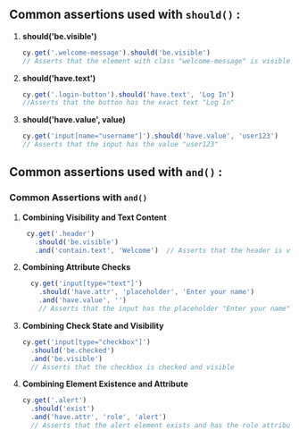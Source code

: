 ## **Common assertions used with `should()`** :

 1. **should('be.visible')** 

	```javascript
	cy.get('.welcome-message').should('be.visible') 
    // Asserts that the element with class "welcome-message" is visible
	```
    
 2. **should('have.text')**  
	```javascript
	cy.get('.login-button').should('have.text', 'Log In')   
	//Asserts that the button has the exact text "Log In"
	```
3. **should('have.value', value)**
	```javascript
	cy.get('input[name="username"]').should('have.value', 'user123')  
	// Asserts that the input has the value "user123" 
	```


## **Common assertions used with `and()`** :



### Common Assertions with `and()`

1.  **Combining Visibility and Text Content**
	``` javascript
	 cy.get('.header')
	   .should('be.visible')
	   .and('contain.text', 'Welcome')  // Asserts that the header is visible and contains the text "Welcome"
	```
	
2.  **Combining Attribute Checks**

	```javascript
	  cy.get('input[type="text"]')
	    .should('have.attr', 'placeholder', 'Enter your name')
	    .and('have.value', '')  
	    // Asserts that the input has the placeholder "Enter your name" and is empty
	 ```
	 

    
4.  **Combining Check State and Visibility**
    
    ```javascript
    cy.get('input[type="checkbox"]')
      .should('be.checked')
      .and('be.visible')  
      // Asserts that the checkbox is checked and visible
    ```
    
5.  **Combining Element Existence and Attribute**
    
    ```javascript
    cy.get('.alert')
      .should('exist')
      .and('have.attr', 'role', 'alert') 
      // Asserts that the alert element exists and has the role attribute set to "alert" 
    ```





<!--stackedit_data:
eyJoaXN0b3J5IjpbMTE3MjQ0MjMzNywtMTY5NjM0NTQ3MywxMD
UwNTM2NDcwXX0=
-->